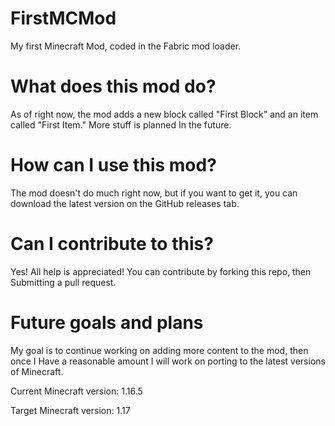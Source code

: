 # FirstMCMod
My first Minecraft Mod,
coded in the Fabric mod loader.

# What does this mod do?
As of right now, the mod adds a new block called
"First Block" and an item called "First Item." More stuff is planned
In the future.

# How can I use this mod?
The mod doesn't do much right now, but if you want to get it, you can download
the latest version on the GitHub releases tab.

# Can I contribute to this?
Yes! All help is appreciated! You can contribute by forking this repo, then
Submitting a pull request.

# Future goals and plans
My goal is to continue working on adding more content to the mod, then once I
Have a reasonable amount I will work on porting to the latest versions of Minecraft.

Current Minecraft version: 1.16.5

Target Minecraft version: 1.17




